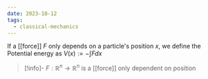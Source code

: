 ```yaml
---
date: 2023-10-12
tags:
  - classical-mechanics
---
```

If a [[force]] $F$ only depends on a particle's position $x$, we define the Potential energy as $V(x) := - \int F dx$

>[!info]-
> $F: \mathbb{R}^n \rightarrow \mathbb{R}^n$ is a [[force]] only dependent on position 
